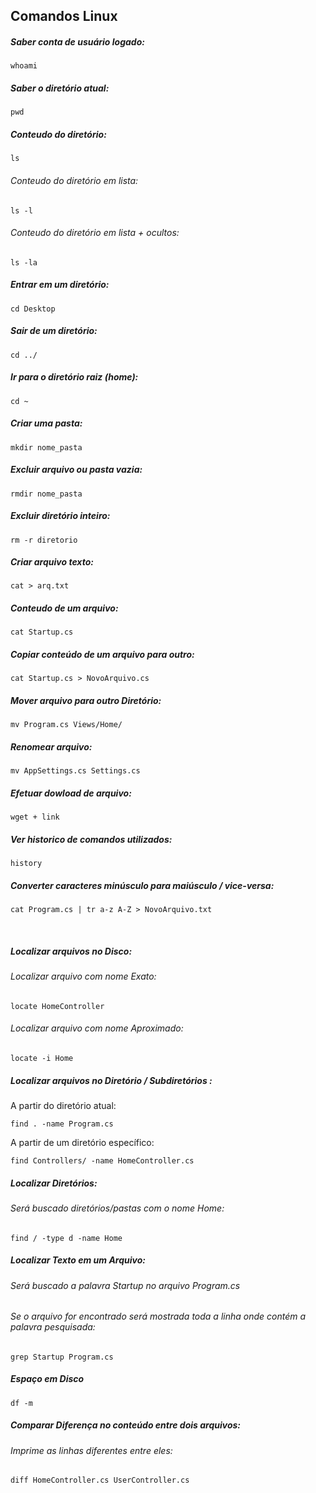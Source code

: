 ## Comandos Linux

##### Saber conta de usuário logado:
```
whoami
```

##### Saber o diretório atual:
```
pwd
```

##### Conteudo do diretório:
```
ls
```
###### Conteudo do diretório em lista:
```
ls -l
```
###### Conteudo do diretório em lista + ocultos:
```
ls -la
```


##### Entrar em um diretório:
```
cd Desktop
```

##### Sair de um diretório:
```
cd ../
```

##### Ir para o diretório raiz (home):
```
cd ~
``` 

##### Criar uma pasta:
```
mkdir nome_pasta
```

##### Excluir arquivo ou pasta vazia:
```
rmdir nome_pasta
```

##### Excluir diretório inteiro:
```
rm -r diretorio
```

##### Criar arquivo texto:
```
cat > arq.txt
```

##### Conteudo de um arquivo:
```
cat Startup.cs
```

##### Copiar conteúdo de um arquivo para outro:
```
cat Startup.cs > NovoArquivo.cs
```

##### Mover arquivo para outro Diretório:
```
mv Program.cs Views/Home/
```

##### Renomear arquivo:
```
mv AppSettings.cs Settings.cs
```

##### Efetuar dowload de arquivo:
```
wget + link
```

##### Ver historico de comandos utilizados:
```
history 
```

##### Converter caracteres minúsculo para maiúsculo / vice-versa:
```
cat Program.cs | tr a-z A-Z > NovoArquivo.txt
```

<br>


##### Localizar arquivos no Disco:
###### Localizar arquivo com nome Exato:
```
locate HomeController
```

###### Localizar arquivo com nome Aproximado:
```
locate -i Home
```

##### Localizar arquivos no Diretório / Subdiretórios :
A partir do diretório atual:
```
find . -name Program.cs
```

A partir de um diretório específico:
```
find Controllers/ -name HomeController.cs
```

##### Localizar Diretórios:
###### Será buscado diretórios/pastas com o nome _Home_:
```
find / -type d -name Home
```

##### Localizar Texto em um Arquivo:
###### Será buscado a palavra _Startup_ no arquivo _Program.cs_
###### Se o arquivo for encontrado será mostrada toda a linha onde contém a palavra pesquisada:
```
grep Startup Program.cs
```

##### Espaço em Disco
```
df -m
```

##### Comparar Diferença no conteúdo entre dois arquivos:
###### Imprime as linhas diferentes entre eles:
```
diff HomeController.cs UserController.cs
```









